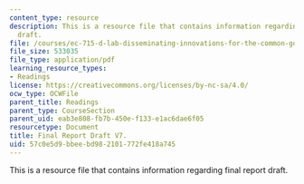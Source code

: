 ```yaml
---
content_type: resource
description: This is a resource file that contains information regarding final report
  draft.
file: /courses/ec-715-d-lab-disseminating-innovations-for-the-common-good-spring-2007/57c0e5d9bbeebd982101772fe418a745_MITEC_715S07_igniting.pdf
file_size: 533035
file_type: application/pdf
learning_resource_types:
- Readings
license: https://creativecommons.org/licenses/by-nc-sa/4.0/
ocw_type: OCWFile
parent_title: Readings
parent_type: CourseSection
parent_uid: eab3e808-fb7b-450e-f133-e1ac6dae6f05
resourcetype: Document
title: Final Report Draft V7.
uid: 57c0e5d9-bbee-bd98-2101-772fe418a745
---
```

This is a resource file that contains information regarding final report draft.